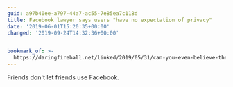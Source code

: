 ```yaml
---
guid: a97b40ee-a797-44a7-ac55-7e85ea7c118d
title: Facebook lawyer says users "have no expectation of privacy"
date: '2019-06-01T15:20:35+00:00'
changed: '2019-09-24T14:32:36+00:00'


bookmark_of: >-
  https://daringfireball.net/linked/2019/05/31/can-you-even-believe-these-fucking-people
---
```


Friends don't let friends use Facebook. 
